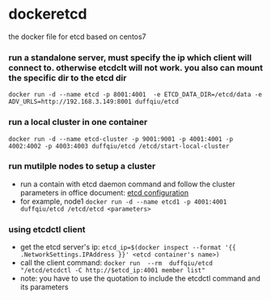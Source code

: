 # dockeretcd
the docker file for etcd based on centos7


### run a standalone server, must specify the ip which client will connect to. otherwise etcdclt will not work. you also can mount the specific dir to the etcd dir 

```
docker run -d --name etcd -p 8001:4001  -e ETCD_DATA_DIR=/etcd/data -e ADV_URLS=http://192.168.3.149:8001 duffqiu/etcd
```

### run a local cluster in one container

```
docker run -d --name etcd-cluster -p 9001:9001 -p 4001:4001 -p 4002:4002 -p 4003:4003 duffqiu/etcd /etcd/start-local-cluster
```

### run mutilple nodes to setup a cluster

- run a contain with etcd daemon command and follow the cluster parameters in office document: [etcd configuration](https://github.com/coreos/etcd/blob/master/Documentation/configuration.md)
- for example, node1 `docker run -d --name etcd1 -p 4001:4001 duffqiu/etcd /etcd/etcd <parameters>`

### using etcdctl client 
- get the etcd server's ip: `etcd_ip=$(docker inspect --format '{{ .NetworkSettings.IPAddress }}' <etcd container's name>)`
- call the client command: `docker run  --rm  duffqiu/etcd "/etcd/etcdctl -C http://$etcd_ip:4001 member list"`
- note: you have to use the quotation to include the etcdctl command and its parameters
